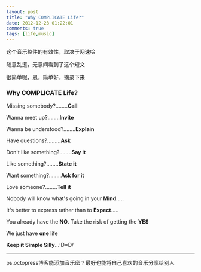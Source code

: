 ```yaml
---
layout: post
title: "Why COMPLICATE Life?"
date: 2012-12-23 01:22:01
comments: true
tags: [life,music]
---
```

这个音乐控件的有效性，取决于网速哈


随意乱逛，无意间看到了这个短文

很简单呢，恩，简单好，摘录下来

<!--more-->

### Why COMPLICATE Life?

Missing somebody?........**Call**

Wanna meet up?........**Invite**

Wanna be understood?........**Explain**

Have questions?.........**Ask**

Don't like something?........**Say it**

Like something?........**State it**

Want something?........**Ask for it**

Love someone?........**Tell it**

Nobody will know what's going in your **Mind**.....

It's better to express rather than to **Expect**.....

You already have the **NO**. Take the risk of getting the **YES**

We just have **one** life

**Keep it Simple Silly**...:D\=D/

--------------------
ps.octopress博客能添加音乐麽？最好也能将自己喜欢的音乐分享给别人

